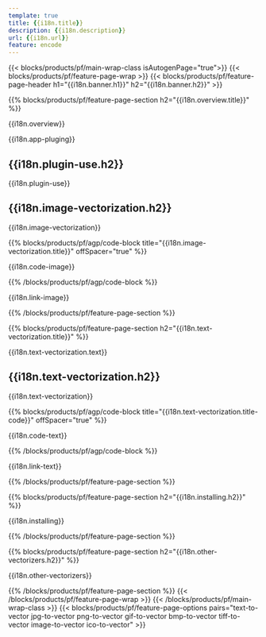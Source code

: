 ```yaml
---
template: true
title: {{i18n.title}}
description: {{i18n.description}}
url: {{i18n.url}}
feature: encode
---
```


{{< blocks/products/pf/main-wrap-class isAutogenPage="true">}}
{{< blocks/products/pf/feature-page-wrap >}}
{{< blocks/products/pf/feature-page-header h1="{{i18n.banner.h1}}"  h2="{{i18n.banner.h2}}" >}}

{{% blocks/products/pf/feature-page-section  h2="{{i18n.overview.title}}" %}}

{{i18n.overview}}

{{i18n.app-pluging}}
<br>

<h2>{{i18n.plugin-use.h2}}</h2>

{{i18n.plugin-use}}

<h2>{{i18n.image-vectorization.h2}}</h2>

<p>{{i18n.image-vectorization}}</p>

{{% blocks/products/pf/agp/code-block title="{{i18n.image-vectorization.title}}" offSpacer="true" %}}

{{i18n.code-image}}<br>

{{% /blocks/products/pf/agp/code-block %}}

<p>{{i18n.link-image}}</p>

{{% /blocks/products/pf/feature-page-section %}}

{{% blocks/products/pf/feature-page-section  h2="{{i18n.text-vectorization.title}}" %}}

{{i18n.text-vectorization.text}}

<h2>{{i18n.text-vectorization.h2}}</h2>

{{i18n.text-vectorization}}

{{% blocks/products/pf/agp/code-block title="{{i18n.text-vectorization.title-code}}" offSpacer="true" %}}

{{i18n.code-text}}<br>

{{% /blocks/products/pf/agp/code-block %}}

<p>{{i18n.link-text}}</p>

 {{% /blocks/products/pf/feature-page-section %}}

{{% blocks/products/pf/feature-page-section  h2="{{i18n.installing.h2}}" %}}

{{i18n.installing}}

{{% /blocks/products/pf/feature-page-section %}}

{{% blocks/products/pf/feature-page-section  h2="{{i18n.other-vectorizers.h2}}" %}}

{{i18n.other-vectorizers}}

{{% /blocks/products/pf/feature-page-section %}}
{{< /blocks/products/pf/feature-page-wrap >}}
{{< /blocks/products/pf/main-wrap-class >}}
{{< blocks/products/pf/feature-page-options pairs="text-to-vector jpg-to-vector png-to-vector gif-to-vector bmp-to-vector tiff-to-vector image-to-vector ico-to-vector" >}}
